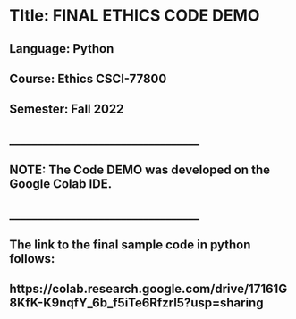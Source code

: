 <h1>TItle: FINAL ETHICS CODE DEMO</h1>
<h2>Language: Python</h2>
<h2>Course: Ethics CSCI-77800</h2>
<h2>Semester: Fall 2022</h2>
<h2>__________________________________</h2>
<h2>NOTE: The Code DEMO was developed on the Google Colab IDE.</h2> 
<h2>__________________________________</h2>
<h2>The link to the final sample code in python follows:</h2>
<h2>https://colab.research.google.com/drive/17161G8KfK-K9nqfY_6b_f5iTe6Rfzrl5?usp=sharing</h2>
